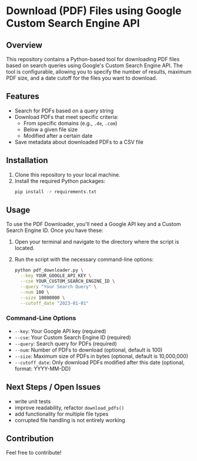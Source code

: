 # Download (PDF) Files using Google Custom Search Engine API

## Overview

This repository contains a Python-based tool for downloading PDF files based on search queries using Google's Custom Search Engine API. The tool is configurable, allowing you to specify the number of results, maximum PDF size, and a date cutoff for the files you want to download.

## Features

- Search for PDFs based on a query string
- Download PDFs that meet specific criteria:
  - From specific domains (e.g., `.de`, `.com`)
  - Below a given file size
  - Modified after a certain date
- Save metadata about downloaded PDFs to a CSV file

## Installation

1. Clone this repository to your local machine.
2. Install the required Python packages:
    ```bash
    pip install -r requirements.txt
    ```

## Usage

To use the PDF Downloader, you'll need a Google API key and a Custom Search Engine ID. Once you have these:

1. Open your terminal and navigate to the directory where the script is located.
2. Run the script with the necessary command-line options:

    ```bash
    python pdf_downloader.py \
      --key YOUR_GOOGLE_API_KEY \
      --cse YOUR_CUSTOM_SEARCH_ENGINE_ID \
      --query "Your Search Query" \
      --num 100 \
      --size 10000000 \
      --cutoff_date "2023-01-01"
    ```

### Command-Line Options

- `--key`: Your Google API key (required)
- `--cse`: Your Custom Search Engine ID (required)
- `--query`: Search query for PDFs (required)
- `--num`: Number of PDFs to download (optional, default is 100)
- `--size`: Maximum size of PDFs in bytes (optional, default is 10,000,000)
- `--cutoff_date`: Only download PDFs modified after this date (optional, format: YYYY-MM-DD)


## Next Steps / Open Issues
- write unit tests
- improve readability, refactor `download_pdfs()`
- add functionality for multiple file types
- corrupted file handling is not entirely working

## Contribution
Feel free to contribute!
